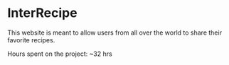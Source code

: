 # InterRecipe
This website is meant to allow users from all over the world to share their favorite recipes.

Hours spent on the project: ~32 hrs
